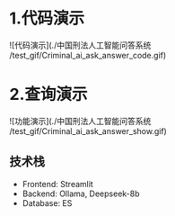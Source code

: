 # 1.代码演示
![代码演示](./中国刑法人工智能问答系统
/test_gif/Criminal_ai_ask_answer_code.gif)
# 2.查询演示
![功能演示](./中国刑法人工智能问答系统
/test_gif/Criminal_ai_ask_answer_show.gif)
## 技术栈
- Frontend: Streamlit
- Backend: Ollama, Deepseek-8b
- Database: ES

